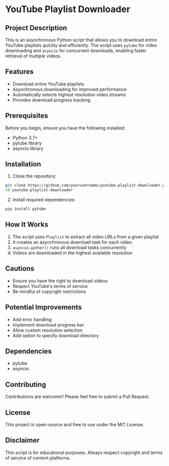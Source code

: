 # YouTube Playlist Downloader

## Project Description

This is an asynchronous Python script that allows you to download entire YouTube playlists quickly and efficiently. The script uses `pytube` for video downloading and `asyncio` for concurrent downloads, enabling faster retrieval of multiple videos.

## Features

- Download entire YouTube playlists
- Asynchronous downloading for improved performance
- Automatically selects highest resolution video streams
- Provides download progress tracking

## Prerequisites

Before you begin, ensure you have the following installed:

- Python 3.7+
- pytube library
- asyncio library

## Installation

1. Clone the repository:
```bash
git clone https://github.com/yourusername/youtube-playlist-downloader.git
cd youtube-playlist-downloader
```

2. Install required dependencies:
```bash
pip install pytube
```

## How It Works

1. The script uses `Playlist` to extract all video URLs from a given playlist
2. It creates an asynchronous download task for each video
3. `asyncio.gather()` runs all download tasks concurrently
4. Videos are downloaded in the highest available resolution

## Cautions

- Ensure you have the right to download videos
- Respect YouTube's terms of service
- Be mindful of copyright restrictions

## Potential Improvements

- Add error handling
- Implement download progress bar
- Allow custom resolution selection
- Add option to specify download directory

## Dependencies

- pytube
- asyncio

## Contributing

Contributions are welcome!! Please feel free to submit a Pull Request.

## License

This project is open-source and free to use under the MIT License.

## Disclaimer

This script is for educational purposes. Always respect copyright and terms of service of content platforms.
